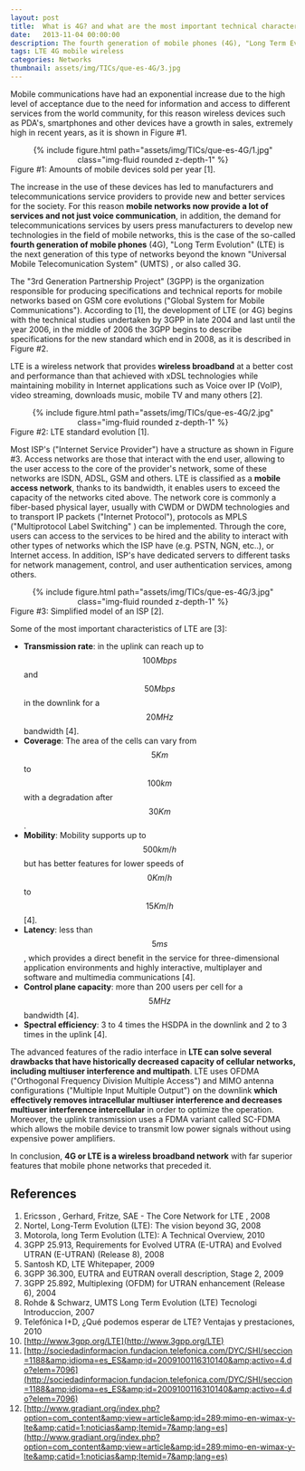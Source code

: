 ```yaml
---
layout: post
title:  What is 4G? and what are the most important technical characteristics?
date:   2013-11-04 00:00:00
description: The fourth generation of mobile phones (4G), "Long Term Evolution" (LTE) is the next generation of mobile networks. LTE is a wireless network that provides wireless broadband at a better cost and performance than that achieved with xDSL technologies.
tags: LTE 4G mobile wireless
categories: Networks
thumbnail: assets/img/TICs/que-es-4G/3.jpg
---
```

Mobile communications have had an exponential increase due to the high level of acceptance due to the need for information and access to different services from the world community, for this reason wireless devices such as PDA's, smartphones and other devices have a growth in sales, extremely high in recent years, as it is shown in Figure #1.

<div class="row mt-3" style="text-align: center">
    <div class="col-sm mt-3 mt-md-0">
        {% include figure.html path="assets/img/TICs/que-es-4G/1.jpg" class="img-fluid rounded z-depth-1" %}
    </div>
</div>
<div class="caption">
    Figure #1: Amounts of mobile devices sold per year [1].
</div>

The increase in the use of these devices has led to manufacturers and telecommunications service providers to provide new and better services for the society. For this reason **mobile networks now provide a lot of services and not just voice communication**, in addition, the demand for telecommunications services by users press manufacturers to develop new technologies in the field of mobile networks, this is the case of the so-called **fourth generation of mobile phones** (4G), "Long Term Evolution" (LTE) is the next generation of this type of networks beyond the known "Universal Mobile Telecomunication System" (UMTS) , or also called 3G.

The "3rd Generation Partnership Project" (3GPP) is the organization responsible for producing specifications and technical reports for mobile networks based on GSM core evolutions ("Global System for Mobile Communications"). According to [1], the development of LTE (or 4G) begins with the technical studies undertaken by 3GPP in late 2004 and last until the year 2006, in the middle of 2006 the 3GPP begins to describe specifications for the new standard which end in 2008, as it is described in Figure #2.

LTE is a wireless network that provides **wireless broadband** at a better cost and performance than that achieved with xDSL technologies while maintaining mobility in Internet applications such as Voice over IP (VoIP), video streaming, downloads music, mobile TV and many others [2].

<div class="row mt-3" style="text-align: center">
    <div class="col-sm mt-3 mt-md-0">
        {% include figure.html path="assets/img/TICs/que-es-4G/2.jpg" class="img-fluid rounded z-depth-1" %}
    </div>
</div>
<div class="caption">
    Figure #2: LTE standard evolution [1].
</div>

Most ISP's ("Internet Service Provider") have a structure as shown in Figure #3. Access networks are those that interact with the end user, allowing to the user access to the core of the provider's network, some of these networks are ISDN, ADSL, GSM and others. LTE is classified as a **mobile access network**, thanks to its bandwidth, it enables users to exceed the capacity of the networks cited above. The network core is commonly a fiber-based physical layer, usually with CWDM or DWDM technologies and to transport IP packets ("Internet Protocol"), protocols as MPLS ("Multiprotocol Label Switching" ) can be implemented. Through the core, users can access to the services to be hired and the ability to interact with other types of networks which the ISP have (e.g. PSTN, NGN, etc..), or Internet access. In addition, ISP's have dedicated servers to different tasks for network management, control, and user authentication services, among others.

<div class="row mt-3" style="text-align: center">
    <div class="col-sm mt-3 mt-md-0">
        {% include figure.html path="assets/img/TICs/que-es-4G/3.jpg" class="img-fluid rounded z-depth-1" %}
    </div>
</div>
<div class="caption">
    Figure #3: Simplified model of an ISP [2].
</div>

Some of the most important characteristics of LTE are [3]:

- **Transmission rate**: in the uplink can reach up to $$100Mbps$$ and $$50Mbps$$ in the downlink for a $$20MHz$$ bandwidth [4].
- **Coverage**: The area of the cells can vary from $$5Km$$ to $$100km$$ with a degradation after $$30Km$$.
- **Mobility**: Mobility supports up to $$500km/h$$ but has better features for lower speeds of $$0Km/h$$ to $$15Km/h$$ [4].
- **Latency**: less than $$5ms$$, which provides a direct benefit in the service for three-dimensional application environments and highly interactive, multiplayer and software and multimedia communications [4].
- **Control plane capacity**: more than 200 users per cell for a $$5MHz$$ bandwidth [4].
- **Spectral efficiency**: 3 to 4 times the HSDPA in the downlink and 2 to 3 times in the uplink [4].

The advanced features of the radio interface in **LTE can solve several drawbacks that have historically decreased capacity of cellular networks, including multiuser interference and multipath**. LTE uses OFDMA ("Orthogonal Frequency Division Multiple Access") and MIMO antenna configurations ("Multiple Input Multiple Output") on the downlink **which effectively removes intracellular multiuser interference and decreases multiuser interference intercellular** in order to optimize the operation. Moreover, the uplink transmission uses a FDMA variant called SC-FDMA which allows the mobile device to transmit low power signals without using expensive power amplifiers.

In conclusion, **4G or LTE is a wireless broadband network** with far superior features that mobile phone networks that preceded it.

## References

1. Ericsson , Gerhard, Fritze, SAE - The Core Network for LTE , 2008
2. Nortel, Long-Term Evolution (LTE): The vision beyond 3G, 2008
3. Motorola, long Term Evolution (LTE): A Technical Overview, 2010
4. 3GPP 25.913, Requirements for Evolved UTRA (E-UTRA) and Evolved UTRAN (E-UTRAN) (Release 8), 2008
5. Santosh KD, LTE Whitepaper, 2009 
6. 3GPP 36.300, EUTRA and EUTRAN overall description, Stage 2, 2009 
7. 3GPP 25.892, Multiplexing (OFDM) for UTRAN enhancement (Release 6), 2004 
8. Rohde & Schwarz, UMTS Long Term Evolution (LTE) Tecnologi Introduccion, 2007 
9. Telefónica I+D, ¿Qué podemos esperar de LTE? Ventajas y prestaciones, 2010 
1. [http://www.3gpp.org/LTE](http://www.3gpp.org/LTE)
1. [http://sociedadinformacion.fundacion.telefonica.com/DYC/SHI/seccion=1188&amp;idioma=es_ES&amp;id=2009100116310140&amp;activo=4.do?elem=7096](http://sociedadinformacion.fundacion.telefonica.com/DYC/SHI/seccion=1188&amp;idioma=es_ES&amp;id=2009100116310140&amp;activo=4.do?elem=7096)
1. [http://www.gradiant.org/index.php?option=com_content&amp;view=article&amp;id=289:mimo-en-wimax-y-lte&amp;catid=1:noticias&amp;Itemid=7&amp;lang=es](http://www.gradiant.org/index.php?option=com_content&amp;view=article&amp;id=289:mimo-en-wimax-y-lte&amp;catid=1:noticias&amp;Itemid=7&amp;lang=es)
